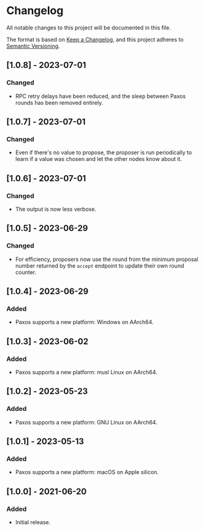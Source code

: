 # Changelog

All notable changes to this project will be documented in this file.

The format is based on [Keep a Changelog](https://keepachangelog.com/en/1.0.0/),
and this project adheres to [Semantic Versioning](https://semver.org/spec/v2.0.0.html).

## [1.0.8] - 2023-07-01

### Changed
- RPC retry delays have been reduced, and the sleep between Paxos rounds has been removed entirely.

## [1.0.7] - 2023-07-01

### Changed
- Even if there's no value to propose, the proposer is run periodically to learn if a value was chosen and let the other nodes know about it.

## [1.0.6] - 2023-07-01

### Changed
- The output is now less verbose.

## [1.0.5] - 2023-06-29

### Changed
- For efficiency, proposers now use the round from the minimum proposal number returned by the `accept` endpoint to update their own round counter.

## [1.0.4] - 2023-06-29

### Added
- Paxos supports a new platform: Windows on AArch64.

## [1.0.3] - 2023-06-02

### Added
- Paxos supports a new platform: musl Linux on AArch64.

## [1.0.2] - 2023-05-23

### Added
- Paxos supports a new platform: GNU Linux on AArch64.

## [1.0.1] - 2023-05-13

### Added
- Paxos supports a new platform: macOS on Apple silicon.

## [1.0.0] - 2021-06-20

### Added
- Initial release.
